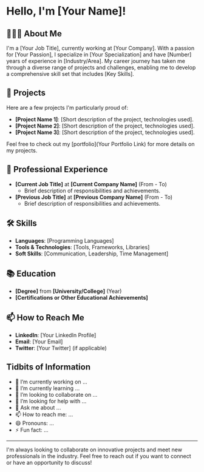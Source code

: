 # Hello, I'm [Your Name]!

## 👨🏻‍💼 About Me
I'm a [Your Job Title], currently working at [Your Company]. With a passion for [Your Passion], I specialize in [Your Specialization] and have [Number] years of experience in [Industry/Area]. My career journey has taken me through a diverse range of projects and challenges, enabling me to develop a comprehensive skill set that includes [Key Skills].

## 🚀 Projects
Here are a few projects I'm particularly proud of:
- **[Project Name 1]**: [Short description of the project, technologies used].
- **[Project Name 2]**: [Short description of the project, technologies used].
- **[Project Name 3]**: [Short description of the project, technologies used].

Feel free to check out my [portfolio](Your Portfolio Link) for more details on my projects.

## 💼 Professional Experience
- **[Current Job Title]** at **[Current Company Name]** (From - To)
  - Brief description of responsibilities and achievements.
- **[Previous Job Title]** at **[Previous Company Name]** (From - To)
  - Brief description of responsibilities and achievements.

## 🛠 Skills
- **Languages**: [Programming Languages]
- **Tools & Technologies**: [Tools, Frameworks, Libraries]
- **Soft Skills**: [Communication, Leadership, Time Management]

## 📚 Education
- **[Degree]** from **[University/College]** (Year)
- **[Certifications or Other Educational Achievements]**

## 📫 How to Reach Me
- **LinkedIn**: [Your LinkedIn Profile]
- **Email**: [Your Email]
- **Twitter**: [Your Twitter] (if applicable)

## Tidbits of Information
- 🔭 I’m currently working on ...
- 🌱 I’m currently learning ...
- 👯 I’m looking to collaborate on ...
- 🤔 I’m looking for help with ...
- 💬 Ask me about ...
- 📫 How to reach me: ...
- 😄 Pronouns: ...
- ⚡ Fun fact: ...
---

I'm always looking to collaborate on innovative projects and meet new professionals in the industry. Feel free to reach out if you want to connect or have an opportunity to discuss!


